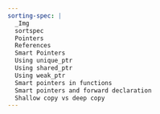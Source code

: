 ```yaml
---
sorting-spec: |
  _Img
  sortspec
  Pointers
  References
  Smart Pointers
  Using unique_ptr
  Using shared_ptr
  Using weak_ptr
  Smart pointers in functions
  Smart pointers and forward declaration
  Shallow copy vs deep copy
---
```

